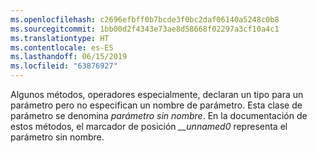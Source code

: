 ```yaml
---
ms.openlocfilehash: c2696efbff0b7bcde3f0bc2daf06140a5248c0b8
ms.sourcegitcommit: 1bb00d2f4343e73ae8d58668f02297a3cf10a4c1
ms.translationtype: HT
ms.contentlocale: es-ES
ms.lasthandoff: 06/15/2019
ms.locfileid: "63876927"
---
```

Algunos métodos, operadores especialmente, declaran un tipo para un parámetro pero no especifican un nombre de parámetro. Esta clase de parámetro se denomina *parámetro sin nombre*. En la documentación de estos métodos, el marcador de posición *__unnamed0* representa el parámetro sin nombre.